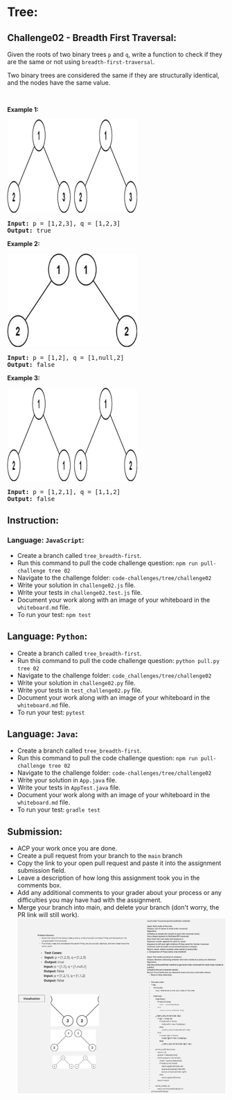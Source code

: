 # Tree:

## Challenge02 - Breadth First Traversal:

<p>Given the roots of two binary trees <code>p</code> and <code>q</code>, write a function to check if they are the same or not using <code>breadth-first-traversal</code>.</p>

<p>Two binary trees are considered the same if they are structurally identical, and the nodes have the same value.</p>

<p>&nbsp;</p>
<p><strong>Example 1:</strong></p>
<img alt="" src="../../../assets/tree/tree-02-ex1.jpg" style="width: 300px;height: 215px;">
<pre><strong>Input:</strong> p = [1,2,3], q = [1,2,3]
<strong>Output:</strong> true
</pre>

<p><strong>Example 2:</strong></p>
<img alt="" src="../../../assets/tree/tree-02-ex2.jpg" style="width: 300px;height: 215px;">
<pre><strong>Input:</strong> p = [1,2], q = [1,null,2]
<strong>Output:</strong> false
</pre>

<p><strong>Example 3:</strong></p>
<img alt="" src="../../../assets/tree/tree-02-ex3.jpg" style="width: 300px;height: 215px;">
<pre><strong>Input:</strong> p = [1,2,1], q = [1,1,2]
<strong>Output:</strong> false
</pre>



## Instruction:

### Language: `JavaScript`:

* Create a branch called `tree_breadth-first`.
* Run this command to pull the code challenge question: `npm run pull-challenge tree 02`
* Navigate to the challenge folder: `code-challenges/tree/challenge02`
* Write your solution in `challenge02.js` file.
* Write your tests in `challenge02.test.js` file.
* Document your work along with an image of your whiteboard in the `whiteboard.md` file.
* To run your test: `npm test`


## Language: `Python`:

* Create a branch called `tree_breadth-first`.
* Run this command to pull the code challenge question: `python pull.py tree 02`
* Navigate to the challenge folder: `code_challenges/tree/challenge02`
* Write your solution in `challenge02.py` file.
* Write your tests in `test_challenge02.py` file.
* Document your work along with an image of your whiteboard in the `whiteboard.md` file.
* To run your test: `pytest`

## Language: `Java`:

* Create a branch called `tree_breadth-first`.
* Run this command to pull the code challenge question: `npm run pull-challenge tree 02`
* Navigate to the challenge folder: `code-challenges/tree/challenge02`
* Write your solution in `App.java` file.
* Write your tests in `AppTest.java` file.
* Document your work along with an image of your whiteboard in the `whiteboard.md` file.
* To run your test: `gradle test`

## Submission:
* ACP your work once you are done.
* Create a pull request from your branch to the `main` branch
* Copy the link to your open pull request and paste it into the assignment submission field.
* Leave a description of how long this assignment took you in the comments box.
* Add any additional comments to your grader about your process or any difficulties you may have had with the assignment.
* Merge your branch into main, and delete your branch (don't worry, the PR link will still work).![alt text](<To do project (11).jpg>)